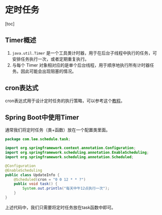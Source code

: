 # 定时任务

[toc]

## Timer概述

1. `java.util.Timer` 是一个工具类计时器，用于在后台子线程中执行的任务，可安排任务执行一次，或者定期重复执行。 
2. 与每个 Timer 对象相对应的是单个后台线程，用于顺序地执行所有计时器任务。因此可能会出现阻塞的情况。



## cron表达式

cron表达式用于设计定时任务的执行策略，可以参考这个[教程](https://blog.csdn.net/u011066470/article/details/107529863)。



## Spring Boot中使用Timer

通常我们将定时任务（类+函数）放在一个配置类里面。

```java
package com.lee.schedule.task;

import org.springframework.context.annotation.Configuration;
import org.springframework.scheduling.annotation.EnableScheduling;
import org.springframework.scheduling.annotation.Scheduled;

@Configuration
@EnableScheduling
public class UpdateInfo {
    @Scheduled(cron = "0 0 12 * * ?")
    public void task() {
        System.out.println("每天中午12点执行一次");
    }
}
```

上述代码中，我们只需要将定时任务放在task函数中即可。

